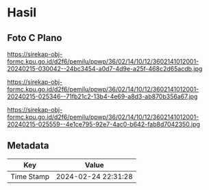 # Hasil

## Foto C Plano

https://sirekap-obj-formc.kpu.go.id/d2f6/pemilu/ppwp/36/02/14/10/12/3602141012001-20240215-030042--24bc3454-a0d7-4d9e-a25f-468c2d65acdb.jpg

https://sirekap-obj-formc.kpu.go.id/d2f6/pemilu/ppwp/36/02/14/10/12/3602141012001-20240215-025346--71fb21c2-13b4-4e69-a8d3-ab870b356a67.jpg

https://sirekap-obj-formc.kpu.go.id/d2f6/pemilu/ppwp/36/02/14/10/12/3602141012001-20240215-025559--4e1ce795-92e7-4ac0-b642-fab8d7042350.jpg


## Metadata

| Key        | Value               |
| ---------- | ------------------- |
| Time Stamp | 2024-02-24 22:31:28 |



